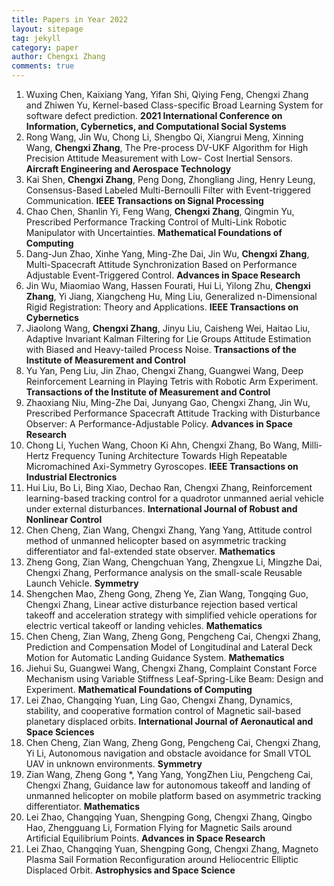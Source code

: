 ```yaml
---
title: Papers in Year 2022
layout: sitepage
tag: jekyll
category: paper
author: Chengxi Zhang
comments: true
---
```

<ol>
	<li>Wuxing Chen, Kaixiang Yang, Yifan Shi, Qiying Feng, Chengxi Zhang and Zhiwen Yu, Kernel-based Class-specific Broad Learning System for software defect prediction. <b>2021 International Conference on Information, Cybernetics, and Computational Social Systems</b></li>
	<li>Rong Wang, Jin Wu, Chong Li, Shengbo Qi, Xiangrui Meng, Xinning Wang, <b>Chengxi Zhang</b>, The Pre-process DV-UKF Algorithm for High Precision Attitude Measurement with Low- Cost Inertial Sensors. <b>Aircraft Engineering and Aerospace Technology</b></li>
	<li>Kai Shen, <b>Chengxi Zhang</b>, Peng Dong, Zhongliang Jing, Henry Leung, Consensus-Based Labeled Multi-Bernoulli Filter with Event-triggered Communication. <b>IEEE Transactions on Signal Processing</b></li>
	<li>Chao Chen, Shanlin Yi, Feng Wang, <b>Chengxi Zhang</b>, Qingmin Yu, Prescribed Performance Tracking Control of Multi-Link Robotic Manipulator with Uncertainties. <b>Mathematical Foundations of Computing</b></li> 
	<li>Dang-Jun Zhao, Xinhe Yang, Ming-Zhe Dai, Jin Wu, <b>Chengxi Zhang</b>, Multi-Spacecraft Attitude Synchronization Based on Performance Adjustable Event-Triggered Control. <b>Advances in Space Research</b></li>
	<li>Jin Wu, Miaomiao Wang, Hassen Fourati, Hui Li, Yilong Zhu, <b>Chengxi Zhang</b>, Yi Jiang, Xiangcheng Hu, Ming Liu, Generalized n-Dimensional Rigid Registration: Theory and Applications. <b>IEEE Transactions on Cybernetics</b></li>
	<li>Jiaolong Wang, <b>Chengxi Zhang</b>, Jinyu Liu, Caisheng Wei, Haitao Liu, Adaptive Invariant Kalman Filtering for Lie Groups Attitude Estimation with Biased and Heavy-tailed Process Noise. <b>Transactions of the Institute of Measurement and Control</b></li>
	<li>Yu Yan, Peng Liu, Jin Zhao, Chengxi Zhang, Guangwei Wang, Deep Reinforcement Learning in Playing Tetris with Robotic Arm Experiment. <b>Transactions of the Institute of Measurement and Control</b></li>
	<li>Zhaoxiang Niu, Ming-Zhe Dai, Junyang Gao, Chengxi Zhang, Jin Wu, Prescribed Performance Spacecraft Attitude Tracking with Disturbance Observer: A Performance-Adjustable Policy. <b>Advances in Space Research</b></li>
	<li>Chong Li, Yuchen Wang, Choon Ki Ahn, Chengxi Zhang, Bo Wang, Milli-Hertz Frequency Tuning Architecture Towards High Repeatable Micromachined Axi-Symmetry Gyroscopes. <b>IEEE Transactions on Industrial Electronics</b></li>
	<li>Hui Liu, Bo Li, Bing Xiao, Dechao Ran, Chengxi Zhang, Reinforcement learning-based tracking control for a quadrotor unmanned aerial vehicle under external disturbances. <b>International Journal of Robust and Nonlinear Control</b></li>
	<li>Chen Cheng, Zian Wang, Chengxi Zhang, Yang Yang, Attitude control method of unmanned helicopter based on asymmetric tracking differentiator and fal-extended state observer. <b>Mathematics</b></li>
	<li>Zheng Gong, Zian Wang, Chengchuan Yang, Zhengxue Li, Mingzhe Dai, Chengxi Zhang, Performance analysis on the small-scale Reusable Launch Vehicle. <b>Symmetry</b></li>
	<li>Shengchen Mao, Zheng Gong, Zheng Ye, Zian Wang, Tongqing Guo, Chengxi Zhang, Linear active disturbance rejection based vertical takeoff and acceleration strategy with simplified vehicle operations for electric vertical takeoff or landing vehicles. <b>Mathematics</b></li>
	<li>Chen Cheng, Zian Wang, Zheng Gong, Pengcheng Cai, Chengxi Zhang, Prediction and Compensation Model of Longitudinal and Lateral Deck Motion for Automatic Landing Guidance System. <b>Mathematics</b></li>
	<li>Jiehui Su, Guangwei Wang, Chengxi Zhang, Complaint Constant Force Mechanism using Variable Stiffness Leaf-Spring-Like Beam: Design and Experiment. <b>Mathematical Foundations of Computing</b></li>
	<li>Lei Zhao, Changqing Yuan, Ling Gao, Chengxi Zhang, Dynamics, stability, and cooperative formation control of Magnetic sail-based planetary displaced orbits. <b>International Journal of Aeronautical and Space Sciences</b></li>
	<li>Chen Cheng, Zian Wang, Zheng Gong, Pengcheng Cai, Chengxi Zhang, Yi Li, Autonomous navigation and obstacle avoidance for Small VTOL UAV in unknown environments. <b>Symmetry</b></li>
	<li>Zian Wang, Zheng Gong &#42;, Yang Yang, YongZhen Liu, Pengcheng Cai, Chengxi Zhang, Guidance law for autonomous takeoff and landing of unmanned helicopter on mobile platform based on asymmetric tracking differentiator. <b>Mathematics</b></li>
	<li>Lei Zhao, Changqing Yuan, Shengping Gong, Chengxi Zhang, Qingbo Hao, Zhengguang Li, Formation Flying for Magnetic Sails around Artificial Equilibrium Points. <b>Advances in Space Research</b></li>
	<li>Lei Zhao, Changqing Yuan, Shengping Gong, Chengxi Zhang, Magneto Plasma Sail Formation Reconfiguration around Heliocentric Elliptic Displaced Orbit. <b>Astrophysics and Space Science</b></li>
</ol>